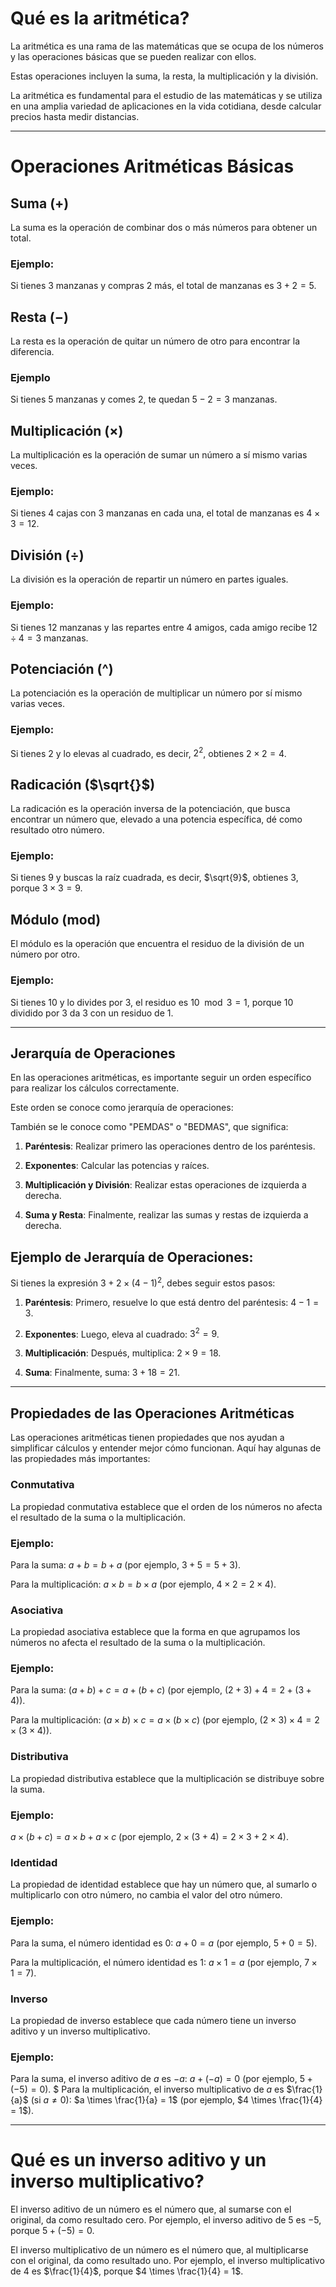 # **Qué es la aritmética?**

La aritmética es una rama de las matemáticas que se ocupa de los números y las operaciones básicas que se pueden realizar con ellos. 

Estas operaciones incluyen la suma, la resta, la multiplicación y la división. 

La aritmética es fundamental para el estudio de las matemáticas y se utiliza en una amplia variedad de aplicaciones en la vida cotidiana, desde calcular precios hasta medir distancias.

---

# **Operaciones Aritméticas Básicas**

## **Suma ($+$)**

La suma es la operación de combinar dos o más números para obtener un total.

### **Ejemplo:**

Si tienes $3$ manzanas y compras $2$ más, el total de manzanas es $3 + 2 = 5$.

## **Resta ($-$)**

La resta es la operación de quitar un número de otro para encontrar la diferencia.

### **Ejemplo**

Si tienes $5$ manzanas y comes $2$, te quedan $5 - 2 = 3$ manzanas.

## **Multiplicación ($\times$)**

La multiplicación es la operación de sumar un número a sí mismo varias veces.

### **Ejemplo:**

Si tienes $4$ cajas con $3$ manzanas en cada una, el total de manzanas es $4 \times 3 = 12$.

## **División ($\div$)**

La división es la operación de repartir un número en partes iguales.

### **Ejemplo:**

Si tienes $12$ manzanas y las repartes entre $4$ amigos, cada amigo recibe $12 \div 4 = 3$ manzanas.

## **Potenciación (^)**

La potenciación es la operación de multiplicar un número por sí mismo varias veces.

### **Ejemplo:**

Si tienes $2$ y lo elevas al cuadrado, es decir, $2^2$, obtienes $2 \times 2 = 4$.

## **Radicación ($\sqrt{}$)**

La radicación es la operación inversa de la potenciación, que busca encontrar un número que, elevado a una potencia específica, dé como resultado otro número.

### **Ejemplo:**

Si tienes $9$ y buscas la raíz cuadrada, es decir, $\sqrt{9}$, obtienes $3$, porque $3 \times 3 = 9$.

## **Módulo ($\text{mod}$)**

El módulo es la operación que encuentra el residuo de la división de un número por otro.

### **Ejemplo:**

Si tienes $10$ y lo divides por $3$, el residuo es $10 \mod 3 = 1$, porque $10$ dividido por $3$ da $3$ con un residuo de $1$.

---

## **Jerarquía de Operaciones**

En las operaciones aritméticas, es importante seguir un orden específico para realizar los cálculos correctamente. 

Este orden se conoce como jerarquía de operaciones:

También se le conoce como "PEMDAS" o "BEDMAS", que significa: 

1. **Paréntesis**: Realizar primero las operaciones dentro de los paréntesis.

2. **Exponentes**: Calcular las potencias y raíces.

3. **Multiplicación y División**: Realizar estas operaciones de izquierda a derecha.

4. **Suma y Resta**: Finalmente, realizar las sumas y restas de izquierda a derecha.

## **Ejemplo de Jerarquía de Operaciones:**

Si tienes la expresión $3 + 2 \times (4 - 1)^2$, debes seguir estos pasos:

1. **Paréntesis**: Primero, resuelve lo que está dentro del paréntesis: $4 - 1 = 3$.

2. **Exponentes**: Luego, eleva al cuadrado: $3^2 = 9$.

3. **Multiplicación**: Después, multiplica: $2 \times 9 = 18$.

4. **Suma**: Finalmente, suma: $3 + 18 = 21$.

---

## **Propiedades de las Operaciones Aritméticas**

Las operaciones aritméticas tienen propiedades que nos ayudan a simplificar cálculos y entender mejor cómo funcionan. Aquí hay algunas de las propiedades más importantes:

### **Conmutativa**

La propiedad conmutativa establece que el orden de los números no afecta el resultado de la suma o la multiplicación.

### **Ejemplo:**

Para la suma: $a + b = b + a$ (por ejemplo, $3 + 5 = 5 + 3$).

Para la multiplicación: $a \times b = b \times a$ (por ejemplo, $4 \times 2 = 2 \times 4$).

### **Asociativa**

La propiedad asociativa establece que la forma en que agrupamos los números no afecta el resultado de la suma o la multiplicación.

### **Ejemplo:**

Para la suma: $(a + b) + c = a + (b + c)$ (por ejemplo, $(2 + 3) + 4 = 2 + (3 + 4)$).

Para la multiplicación: $(a \times b) \times c = a \times (b \times c)$ (por ejemplo, $(2 \times 3) \times 4 = 2 \times (3 \times 4)$).

### **Distributiva**

La propiedad distributiva establece que la multiplicación se distribuye sobre la suma.

### **Ejemplo:**

$a \times (b + c) = a \times b + a \times c$ (por ejemplo, $2 \times (3 + 4) = 2 \times 3 + 2 \times 4$).

### **Identidad**

La propiedad de identidad establece que hay un número que, al sumarlo o multiplicarlo con otro número, no cambia el valor del otro número.

### **Ejemplo:**

Para la suma, el número identidad es $0$: $a + 0 = a$ (por ejemplo, $5 + 0 = 5$).

Para la multiplicación, el número identidad es $1$: $a \times 1 = a$ (por ejemplo, $7 \times 1 = 7$).

### **Inverso**

La propiedad de inverso establece que cada número tiene un inverso aditivo y un inverso multiplicativo.

### **Ejemplo:**

Para la suma, el inverso aditivo de $a$ es $-a$: $a + (-a) = 0$ (por ejemplo, $5 + (-5) = 0$).
$
Para la multiplicación, el inverso multiplicativo de $a$ es $\frac{1}{a}$ (si $a \neq 0$): $a \times \frac{1}{a} = 1$ (por ejemplo, $4 \times \frac{1}{4} = 1$).

---

# **Qué es un inverso aditivo y un inverso multiplicativo?**

El inverso aditivo de un número es el número que, al sumarse con el original, da como resultado cero. Por ejemplo, el inverso aditivo de $5$ es $-5$, porque $5 + (-5) = 0$.

El inverso multiplicativo de un número es el número que, al multiplicarse con el original, da como resultado uno. Por ejemplo, el inverso multiplicativo de $4$ es $\frac{1}{4}$, porque $4 \times \frac{1}{4} = 1$.
